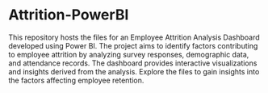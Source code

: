 # Attrition-PowerBI
This repository hosts the files for an Employee Attrition Analysis Dashboard developed using Power BI. The project aims to identify factors contributing to employee attrition by analyzing survey responses, demographic data, and attendance records. The dashboard provides interactive visualizations and insights derived from the analysis. Explore the files to gain insights into the factors affecting employee retention.
